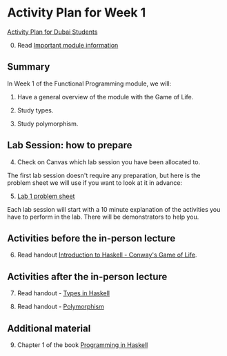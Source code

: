 # Activity Plan for Week 1
[Activity Plan for Dubai Students](./activity-plan-week01-dubai.md)

 0. Read [Important module information](https://git.cs.bham.ac.uk/fp/learning-2022/-/blob/main/README.md)

## Summary

In Week 1 of the Functional Programming module, we will:

 1. Have a general overview of the module with the Game of Life.

 2. Study types.

 3. Study polymorphism.

## Lab Session: how to prepare

 4. Check on Canvas which lab session you have been allocated to.

The first lab session doesn't require any preparation, but here is the problem sheet we will use if you want to look at it in advance:

 5. [Lab 1 problem sheet](../ProblemSheets/ProblemSheet-Week1.md)

Each lab session will start with a 10 minute explanation of the activities you have to perform in the lab. There will be demonstrators to help you.

## Activities **before** the in-person lecture

 6. Read handout [Introduction to Haskell - Conway's Game of Life](../LectureNotes/Sections/Life.md).

## Activities **after** the in-person lecture

 7. Read handout - [Types in Haskell](../LectureNotes/Sections/types.md)

 8. Read handout - [Polymorphism](../LectureNotes/Sections/polymorphism.md)

## Additional material

 9. Chapter 1 of the book [Programming in Haskell](https://bham.rl.talis.com/link?url=https%3A%2F%2Fapp.kortext.com%2FShibboleth.sso%2FLogin%3FentityID%3Dhttps%253A%252F%252Fidp.bham.ac.uk%252Fshibboleth%26target%3Dhttps%253A%252F%252Fapp.kortext.com%252Fborrow%252F382335&sig=70da9a4ff905dba3523840088f10e61e90877af4795f3070b3775767fa856348)
